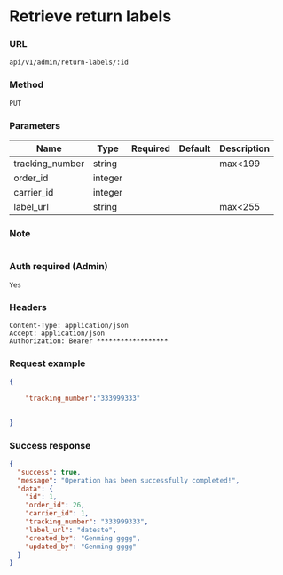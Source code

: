# Retrieve return labels

### URL

```text
api/v1/admin/return-labels/:id
```

### Method

```text
PUT
```

### Parameters

| Name            | Type    | Required | Default | Description |
|-----------------|---------|----------|---------|-------------|
| tracking_number | string  |          |         | max<199     |
| order_id        | integer |          |         |             |
| carrier_id      | integer |          |         |             |
| label_url       | string  |          |         | max<255     |

### Note

```text

```

### Auth required (Admin)

```text
Yes
```

### Headers

```text
Content-Type: application/json
Accept: application/json
Authorization: Bearer ******************
```

### Request example

```json
{
  
    "tracking_number":"333999333"
   

}
```

### Success response

```json
{
  "success": true,
  "message": "Operation has been successfully completed!",
  "data": {
    "id": 1,
    "order_id": 26,
    "carrier_id": 1,
    "tracking_number": "333999333",
    "label_url": "dateste",
    "created_by": "Genming gggg",
    "updated_by": "Genming gggg"
  }
}
```